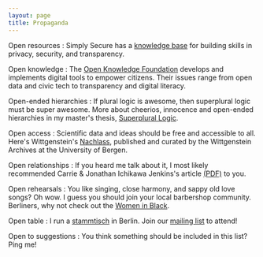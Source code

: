 ```yaml
---
layout: page
title: Propaganda
---
```


Open resources
: Simply Secure has a [knowledge base](https://simplysecure.org/knowledge-base/) for building skills in privacy, security, and transparency.

Open knowledge
: The [Open Knowledge Foundation](https://okfn.de) develops and implements digital tools to empower citizens. Their issues range from open data and civic tech to transparency and digital literacy.

Open-ended hierarchies
: If plural logic is awesome, then superplural logic must be super awesome. More about cheerios, innocence and open-ended hierarchies in my master's thesis, [Superplural Logic](https://www.illc.uva.nl/Research/Publications/Reports/MoL-2015-23.text.pdf).

Open access
: Scientific data and ideas should be free and accessible to all. Here's Wittgenstein's [Nachlass](http://www.wittgensteinsource.org), published and curated by the Wittgenstein Archives at the University of Bergen.

Open relationships
: If you heard me talk about it, I most likely recommended Carrie & Jonathan Ichikawa Jenkins's article [(PDF)](https://www.dropbox.com/s/cgaw1sxphy1zev4/On%20Being%20The%20Only%20Ones.pdf?dl=0)
 to you.

Open rehearsals
: You like singing, close harmony, and sappy old love songs? Oh wow. I guess you should join your local barbershop community. Berliners, why not check out the [Women in Black](http://womeninblack.de/).

Open table
: I run a [stammtisch](https://en.wikipedia.org/wiki/Stammtisch) in Berlin. Join our [mailing list](https://lists.posteo.de/listinfo/schlammtisch) to attend!

Open to suggestions
: You think something should be included in this list? Ping me!
